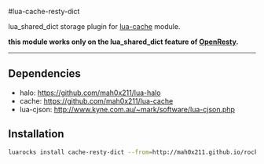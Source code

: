 #lua-cache-resty-dict

lua_shared_dict storage plugin for [lua-cache](https://github.com/mah0x211/lua-cache) module.

**this module works only on the lua_shared_dict feature of [OpenResty](http://openresty.org).**

---

## Dependencies

- halo: https://github.com/mah0x211/lua-halo
- cache: https://github.com/mah0x211/lua-cache
- lua-cjson: http://www.kyne.com.au/~mark/software/lua-cjson.php


## Installation

```sh
luarocks install cache-resty-dict --from=http://mah0x211.github.io/rocks/
```
